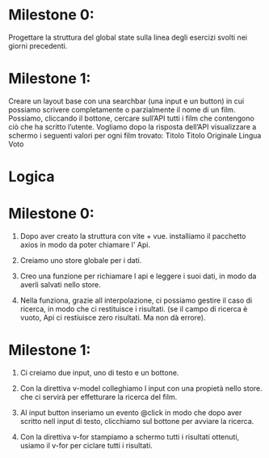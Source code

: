 # Milestone 0:
Progettare la struttura del global state sulla linea degli esercizi svolti nei giorni precedenti.

# Milestone 1:

Creare un layout base con una searchbar (una input e un button) in cui possiamo scrivere completamente o parzialmente il nome di un film. Possiamo, cliccando il  bottone, cercare sull’API tutti i film che contengono ciò che ha scritto l’utente.
Vogliamo dopo la risposta dell’API visualizzare a schermo i seguenti valori per ogni film trovato: 
Titolo
Titolo Originale
Lingua
Voto



# Logica

# Milestone 0:

1. Dopo aver creato la struttura con vite + vue. installiamo il pacchetto axios in modo da poter chiamare l' Api.

2. Creiamo uno store globale per i dati.

3. Creo una funzione per richiamare l api e leggere i suoi dati, in modo da averli salvati nello store.

4. Nella funziona, grazie all interpolazione, ci possiamo gestire il caso di ricerca, in modo che ci restituisce i risultati. (se il campo di ricerca è vuoto, Api ci restiuisce zero risultati. Ma non dà errore).

# Milestone 1:

1. Ci creiamo due input, uno di testo e un bottone.

2. Con la direttiva v-model colleghiamo l input con una propietà nello store. che ci servirà per effetturare la ricerca del film.

3. Al input button inseriamo un evento @click in modo che dopo aver scritto nell input di testo, clicchiamo sul bottone per avviare la ricerca.

4. Con la direttiva v-for stampiamo a schermo tutti i risultati ottenuti, usiamo il v-for per ciclare tutti i risultati.
